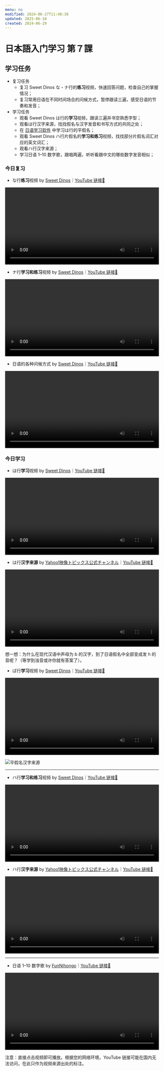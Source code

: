 ```yaml
---
menu: no
modified: 2024-06-27T11:48:38
updated: 2025-06-18
created: 2024-06-29
---
```


# 日本語入门学习 第７課

## 学习任务

- 复习任务
	- 复习 Sweet Dinos な・ナ行的**练习**视频，快速回答问题，检查自己的掌握情况；
	- 复习常用日语在不同时间场合的问候方式，暂停跟读三遍，感受日语的节奏和发音；
- 学习任务
	- 观看 Sweet Dinos は行的**学习**视频，跟读三遍并书空熟悉字型；
	- 观看は行汉字来源，找找假名与汉字发音和书写方式的共同之处；
	- 在 [日语学习软件](https://minielephant.net/beginner-japanese/#apps) 中学习は行的平假名；
	- 观看 Sweet Dinos ハ行片假名的**学习和练习**视频，找找部分片假名词汇对应的英文词汇；
	- 观看ハ行汉字来源；
	- 学习日语 1–10 数字歌，跟唱两遍，听听看跟中文的哪些数字发音相似；

### 今日复习

- な行**练习**视频 by [Sweet Dinos](https://www.youtube.com/@SweetDinos/videos)｜[YouTube 链接🔗](https://youtu.be/rridw9nIzlg?si=bqAniM1rDZmF6Ode)

<video width="100%" height="auto" controls>
  <source src="https://mini-elephant-1318622621.cos.ap-chongqing.myqcloud.com/2024/07/01/learn-hiragana-alphabet-characters-practice-5.mp4">
</video>

- ナ行**学习和练习**视频 by [Sweet Dinos](https://www.youtube.com/@SweetDinos/videos)｜[YouTube 链接🔗]()

<video width="100%" height="auto" controls>
  <source src="https://mini-elephant-1318622621.cos.ap-chongqing.myqcloud.com/english/learn-katakana-japanese-alphabet-characters-lesson-5.mp4" type="video/mp4">
</video>

- 日语的各种问候方式 by [Sweet Dinos](https://www.youtube.com/@SweetDinos/videos)｜[YouTube 链接🔗](https://youtu.be/MblKNliC6uc)

<video width="100%" height="auto" controls>
  <source src="https://mini-elephant-1318622621.cos.ap-chongqing.myqcloud.com/2024/06/29/japanese-greetings.mp4" type="video/mp4">
<track src="https://mini-elephant-1318622621.cos.ap-chongqing.myqcloud.com/2024/06/29/japanese-greetings.srt" kind="subtitles" srclang="cn" label="Chinese" />
</video>

### 今日学习

- は行**学习**视频 by [Sweet Dinos](https://www.youtube.com/@SweetDinos/videos)｜[YouTube 链接🔗](https://youtu.be/Wewz9QDOYhw?si=3Mba5losDLnJALjg)

<video width="100%" height="auto" controls>
  <source src="https://mini-elephant-1318622621.cos.ap-chongqing.myqcloud.com/2024/07/02/learn-hiragana-alphabet-characters-lesson-6.mp4" type="video/mp4">
</video>

- は行**汉字来源** by [Yahoo!映像トピックス公式チャンネル](https://www.youtube.com/@yahoo4559)｜[YouTube 链接🔗](https://youtu.be/2_WQ11ftZ2k?si=-9H4fKzfvb6N4tT7)

<video width="100%" height="auto" controls>
  <source src="https://mini-elephant-1318622621.cos.ap-chongqing.myqcloud.com/2024/07/01/ha-hiragana-kanji.mp4" type="video/mp4">
</video>

想一想：为什么在现代汉语中声母为 b 的汉字，到了日语假名中全部变成发 h 的音呢？（等学到浊音或许你就有答案了）。

- ば行**学习**视频 by [Sweet Dinos](https://www.youtube.com/@SweetDinos/videos)｜[YouTube 链接🔗](https://www.youtube.com/watch?v=YVRw_QYBhlc)

<video width="100%" height="auto" controls>
  <source src="https://mini-elephant-1318622621.cos.ap-chongqing.myqcloud.com/english/learn-hiragana-alphabet-characters-lesson-14.mp4" type="video/mp4">
</video>

![平假名汉字来源](https://mini-elephant-1318622621.cos.ap-chongqing.myqcloud.com/2024/06/29/Hiragana_origin.svg)

---

- ハ行**学习和练习**视频 by [Sweet Dinos](https://www.youtube.com/@SweetDinos/videos)｜[YouTube 链接🔗](https://www.youtube.com/watch?v=HGUCWuW84oM)

<video width="100%" height="auto" controls>
  <source src="https://mini-elephant-1318622621.cos.ap-chongqing.myqcloud.com/english/learn-katakana-japanese-alphabet-characters-lesson-6.mp4" type="video/mp4">
</video>

- ハ行**汉字来源** by [Yahoo!映像トピックス公式チャンネル](https://www.youtube.com/@yahoo4559)｜[YouTube 链接🔗](https://www.youtube.com/watch?v=rf-n_qI2occ)

<video width="100%" height="auto" controls>
  <source src="https://mini-elephant-1318622621.cos.ap-chongqing.myqcloud.com/english/japanese-katakana-were-born-from-chinese-characters-ha.mp4" type="video/mp4">
</video>

---

- 日语 1–10 数字歌 by [FunNihongo](https://www.youtube.com/@funnihongo9881)｜[YouTube 链接🔗](https://youtu.be/Jqglm3rZEnc?si=76RlUFUDjAIoIKW7)

<video width="100%" height="auto" controls>
  <source src="https://mini-elephant-1318622621.cos.ap-chongqing.myqcloud.com/2024/07/01/japanese-numbers-song.mp4" type="video/mp4">
</video>

<span class="caption">注意：直接点击视频即可播放。根据您的网络环境，YouTube 链接可能在国内无法访问，在此只作为视频来源出处的标注。</span>
